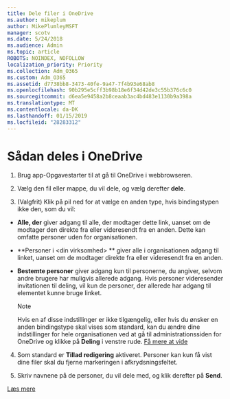 ```yaml
---
title: Dele filer i OneDrive
ms.author: mikeplum
author: MikePlumleyMSFT
manager: scotv
ms.date: 5/24/2018
ms.audience: Admin
ms.topic: article
ROBOTS: NOINDEX, NOFOLLOW
localization_priority: Priority
ms.collection: Adm_O365
ms.custom: Adm_O365
ms.assetid: d7738bb8-3473-40fe-9a47-7f4b93e68ab8
ms.openlocfilehash: 90b295e5cff3b98b18e6f34d42de3c55b376c6c0
ms.sourcegitcommit: d6ea5e9458a2b8ceaab3ac4bd483e1130b9a398a
ms.translationtype: MT
ms.contentlocale: da-DK
ms.lasthandoff: 01/15/2019
ms.locfileid: "28283312"
---
```

# <a name="how-to-share-in-onedrive"></a>Sådan deles i OneDrive

1. Brug app-Opgavestarter til at gå til OneDrive i webbrowseren. 
    
2. Vælg den fil eller mappe, du vil dele, og vælg derefter **dele**.
    
3. (Valgfrit) Klik på pil ned for at vælge en anden type, hvis bindingstypen ikke den, som du vil:
    
  - **Alle, der** giver adgang til alle, der modtager dette link, uanset om de modtager den direkte fra eller videresendt fra en anden. Dette kan omfatte personer uden for organisationen. 
    
  - **Personer i \<din virksomhed\> ** giver alle i organisationen adgang til linket, uanset om de modtager direkte fra eller videresendt fra en anden. 
    
  - **Bestemte personer** giver adgang kun til personerne, du angiver, selvom andre brugere har muligvis allerede adgang. Hvis personer videresender invitationen til deling, vil kun de personer, der allerede har adgang til elementet kunne bruge linket. 
    
    > [!NOTE]
    > Hvis en af disse indstillinger er ikke tilgængelig, eller hvis du ønsker en anden bindingstype skal vises som standard, kan du ændre dine indstillinger for hele organisationen ved at gå til administrationssiden for OneDrive og klikke på **Deling** i venstre rude. [Få mere at vide](https://go.microsoft.com/fwlink/?linkid=871961)
  
4. Som standard er **Tillad redigering** aktiveret. Personer kan kun få vist dine filer skal du fjerne markeringen i afkrydsningsfeltet. 
    
5. Skriv navnene på de personer, du vil dele med, og klik derefter på **Send**.
    
[Læs mere](https://go.microsoft.com/fwlink/?linkid=871861)
  


